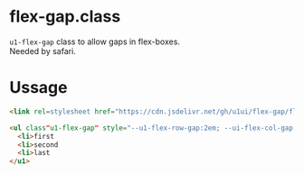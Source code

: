 # flex-gap.class

`u1-flex-gap` class to allow gaps in flex-boxes.  
Needed by safari.

# Ussage


```html
<link rel=stylesheet href="https://cdn.jsdelivr.net/gh/u1ui/flex-gap/flex-gap.css" media=print>

<ul class"u1-flex-gap" style="--u1-flex-row-gap:2em; --ui-flex-col-gap:1em">
  <li>first
  <li>second  
  <li>last
</u1>
```
